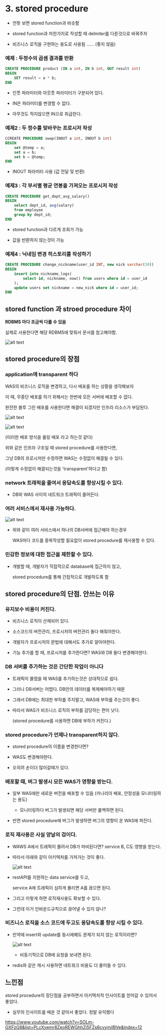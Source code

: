 # 3. stored procedure

- 언뜻 보면 stored function과 비슷함

- stored function과 마찬가지로 작성할 때 delmiter를 다른것으로 바꿔주자

- 비즈니스 로직을 구현하는 용도로 사용됨 ...... (좋지 않음)

### 예제 : 두정수의 곱셈 결과를 반환

```SQL
CREATE PROCEDURE product (IN a int, IN b int, OUT result int)
BEGIN
    SET result = a * b;
END
```

- 인풋 파라미터와 아웃풋 파라미터가 구분되어 있다.

- IN은 파라미터를 변경할 수 없다.

- 아무것도 적지않으면 IN으로 취급한다.

### 예제2 : 두 정수를 맞바꾸는 프로시저 작성

```SQL
CCREATE PROCEDURE swap(INOUT a int, INOUT b int)
BEGIN
    set @temp = a;
    set a = b;
    set b = @temp;
END
```

- INOUT 파라미터 사용 (값 전달 및 반환)

### 예제3 : 각 부서별 평균 연봉을 가져오는 프로시저 작성

```SQL
CREATE PROCEDURE get_dept_avg_salary()
BEGIN
    select dept_id, avg(salary)
    from employee
    group by dept_id;
END
```

- stored function과 다르게 조회가 가능

- 값을 반환하지 않는것이 가능

### 예제4 : 닉네임 변경 히스토리를 작성하기

```SQL
CREATE PROCEDURE change_nickname(user_id INT, new nick varchar(30))
BEGIN
    insert into nickname_logs(
        select id, nickname, now() from users where id = user_id
    );
    update users set nickname = new_nick where id = user_id;
END
```

## stored function 과 stroed procedure 차이

**RDBMS 마다 조금씩 다를 수 있음**

실제로 사용한다면 해당 RDBMS에 맞춰서 문서를 참고해야함.

![alt text](image-13.png)

## stored procedure의 장점

### application에 transparent 하다

WAS의 비즈니스 로직을 변경하고, 다시 배포를 하는 상황을 생각해보자

이 때, 무중단 배포를 하기 위해서는 한번에 모든 서버에 배포할 수 없다.

완전한 블루 그린 배포를 사용한다면 해결이 되겠지만 인프라 리소스가 부담된다.


![alt text](image-15.png)

![alt text](image-16.png)

(이러한 배포 방식을 롤링 배포 라고 하는것 같다)

위와 같은 인프라 구조일 때 stored procedure를 사용한다면,

그냥 DB의 프로시저만 수정하면 WAS는 수정없이 해결될 수 있다.

(이렇게 수정없이 해결되는것을 'transparent'하다고 함)

### network 트래픽을 줄여서 응답속도를 향상시킬 수 있다.

- DB와 WAS 사이의 네트워크 트래픽이 줄어든다.

### 여러 서비스에서 재사용 가능하다.

![alt text](image-17.png)

- 위와 같이 여러 서비스에서 하나의 DB서버에 접근해야 하는경우

  WAS마다 코드를 중복작성할 필요없이 stored procedure를 재사용할 수 있다.

### 민감한 정보에 대한 접근을 제한할 수 있다.

- 개발할 때, 개발자가 직접적으로 database에 접근하지 않고,

  stored procedure를 통해 간접적으로 개발하도록 함

## stored procedure의 단점. 안쓰는 이유

### 유지보수 비용이 커진다.

- 비즈니스 로직이 산재되어 있다.

- 소스코드의 버전관리, 프로시저의 버전관리 둘다 해줘야한다.

- 개발자가 프로시저의 문법에 대해서도 추가로 알아야한다.

- 기능 추가를 할 때, 프로시저를 추가한다면? WAS와 DB 둘다 변경해야한다.

### DB 서버를 추가하는 것은 간단한 작업이 아니다

- 트래픽이 몰렸을 때 WAS를 추가하는것은 상대적으로 쉽다.

- 그러나 DB서버는 어렵다. DB안의 데이터를 복제해야하기 때문

- 그래서 DB에는 최대한 부하를 주지말고, WAS에 부하를 주는것이 좋다.

- 따라서 WAS가 비즈니스 로직의 부하를 감당하는 편이 낫다.

  (stored procedure를 사용하면 DB에 부하가 커진다.)

### stored procedure가 언제나 transparent하지 않다.

- stored procedure의 이름을 변경한다면?

- WAS도 변경해야한다.

- 오히려 손이더 많이갈때가 있다.

### 배포할 때, 버그 발생시 모든 WAS가 영향을 받는다.

- 일부 WAS에만 새로운 버전을 배포할 수 있음 (카나리아 배포, 안정성을 모니터링하는 용도)

    - 모니터링하다 버그가 발생되면 해당 서버만 롤백하면 된다.

- 반면 stored procedure에 버그가 발생하면 버그의 영향이 온 WAS에 퍼진다.

### 로직 재사용은 사실 양날의 검이다.

- WAWS A에서 트래픽이 몰려서 DB가 마비된다면? service B, C도 영향을 받는다.

- 따라서 아래와 같이 아키텍처를 가져가는 것이 좋다.

  ![alt text](image-18.png)

- restAPI를 지원하는 data service를 두고, 

  service A에 트래픽이 심하게 몰리면 A를 끊으면 된다.

- 그리고 이렇게 하면 로직재사용도 확보할 수 있다.

- 그런데 이거 인바운드규칙으로 끊어낼 수 있지 않나?


### 비즈니스 로직을 소스 코드에 두고도 응답속도를 향상 시킬 수 있다.

- 만약에 insert와 update를 동시에해도 문제가 되지 않는 로직이라면?

  ![alt text](image-19.png)

  - 비동기적으로 DB에 요청을 보내면 된다.
  
- redis와 같은 캐시 사용하면 네트워크 비용도 더 줄어들 수 있다.



## 느낀점

stored procedure의 장단점을 공부하면서 아키텍처적 인사이트를 얻어갈 수 있어서 좋았다.

+ 실무의 인사이트를 배운 것 같아서 좋았다. 정말 유익했다

https://www.youtube.com/watch?v=SOLm-GXFzG8&list=PLcXyemr8ZeoREWGhhZi5FZs6cvymjIBVe&index=12


